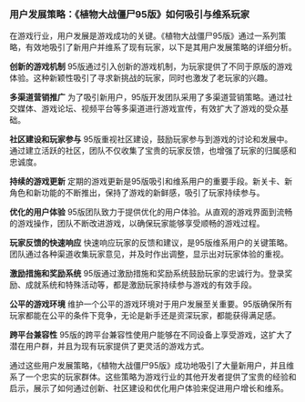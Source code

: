 ### 用户发展策略：《植物大战僵尸95版》如何吸引与维系玩家

在游戏行业，用户发展是游戏成功的关键。《植物大战僵尸95版》通过一系列策略，有效地吸引了新用户并维系了现有玩家，以下是其用户发展策略的详细分析。

**创新的游戏机制**
95版通过引入创新的游戏机制，为玩家提供了不同于原版的游戏体验。这种新颖性吸引了寻求新挑战的玩家，同时也激发了老玩家的兴趣。

**多渠道营销推广**
为了吸引新用户，95版开发团队采用了多渠道营销策略。通过社交媒体、游戏论坛、视频平台等多渠道进行游戏宣传，有效扩大了游戏的受众基础。

**社区建设和玩家参与**
95版重视社区建设，鼓励玩家参与到游戏的讨论和发展中。通过建立活跃的社区，团队不仅收集了宝贵的玩家反馈，也增强了玩家的归属感和忠诚度。

**持续的游戏更新**
定期的游戏更新是95版吸引和维系用户的重要手段。新关卡、新角色和新功能的不断推出，保持了游戏的新鲜感，吸引了玩家持续参与。

**优化的用户体验**
95版团队致力于提供优化的用户体验。从直观的游戏界面到流畅的游戏操作，团队不断改进游戏，以确保玩家能够享受顺畅的游戏过程。

**玩家反馈的快速响应**
快速响应玩家的反馈和建议，是95版维系用户的关键策略。团队通过各种渠道收集玩家意见，并及时作出调整，显示出对玩家体验的重视。

**激励措施和奖励系统**
95版通过激励措施和奖励系统鼓励玩家的忠诚行为。登录奖励、成就系统和特殊活动等，都是激励玩家持续参与游戏的有效手段。

**公平的游戏环境**
维护一个公平的游戏环境对于用户发展至关重要。95版确保所有玩家都能在公平的条件下竞争，无论是新手还是资深玩家，都能获得满足感。

**跨平台兼容性**
95版的跨平台兼容性使用户能够在不同设备上享受游戏，这扩大了潜在用户群，并且为现有玩家提供了更灵活的游戏方式。

通过这些用户发展策略，《植物大战僵尸95版》成功地吸引了大量新用户，并且维系了一个忠实的玩家群体。这些策略为游戏行业的其他开发者提供了宝贵的经验和启示，展示了如何通过创新、社区建设和优化用户体验来促进用户增长和维系。